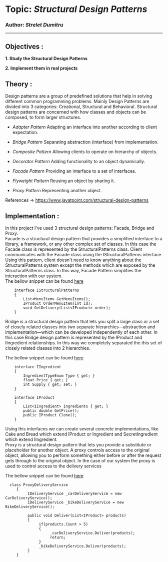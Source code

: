 # Topic: _Structural Design Patterns_

### Author: _Strelet Dumitru_

---

## Objectives :

**1. Study the Structural Design Patterns**

**2. Implement them in real projects**

## Theory :

Design patterns are a group of predefined solutions that help in solving different common programming problems. Mainly Design Patterns are divided into 3 categories: Creational, Structural and Behavioral.
Structural design patterns are concerned with how classes and objects can be composed, to form larger structures.

- _Adapter Pattern_
  Adapting an interface into another according to client expectation.

- _Bridge Pattern_
  Separating abstraction (interface) from implementation.

- _Composite Pattern_
  Allowing clients to operate on hierarchy of objects.

- _Decorator Pattern_
  Adding functionality to an object dynamically.

- _Facade Pattern_
  Providing an interface to a set of interfaces.

- _Flyweight Pattern_
  Reusing an object by sharing it.

- _Proxy Pattern_
  Representing another object.

References => https://www.javatpoint.com/structural-design-patterns

## Implementation :

In this project I've used 3 structural design patterns: Facade, Bridge and Proxy.<br/>
Facade is a structural design pattern that provides a simplified interface to a library, a framework, or any other complex set of classes. In this case the Facade class is represented by the StructuralPatterns class. Client communicates with the Facade class using the IStructuralPatterns interface. Using this pattern, client doesn't need to know anything about the StructuralPatterns system except the methods which are exposed by the StructuralPatterns class. In this way, Facade Pattern simplifies the interaction with our system.<br/>
The bellow snippet can be found [here](../StructuralPatterns/Interfaces/IStructuralPatterns.cs)

```
    interface IStructuralPatterns
    {
        List<MenuItem> GetMenuItems();
        IProduct OrderMenuItem(int id);
        void GetDelivery(List<IProduct> order);
    }
```

Bridge is a structural design pattern that lets you split a large class or a set of closely related classes into two separate hierarchies—abstraction and implementation—which can be developed independently of each other. In this case Bridge design pattern is represented by the IProduct and IIngredient relationships. In this way we completely separated the this set of closely related classes into 2 hierarchies.

The bellow snippet can be found [here](../StructuralPatterns/Interfaces)

```
    interface IIngredient
    {
        IngredientTypeEnum Type { get; }
        float Price { get; }
        int Supply { get; set; }
    }

    interface IProduct
    {
        List<IIngredient> Ingredients { get; }
        public double GetPrice();
        public IProduct Clone();
    }
```

Using this interfaces we can create several concrete implementations, like Cake and Bread which extend IProduct or Ingredient and SecretIngredient which extend IIngredient.<br/>
Proxy is a structural design pattern that lets you provide a substitute or placeholder for another object. A proxy controls access to the original object, allowing you to perform something either before or after the request gets through to the original object. In the case of our system the proxy is used to control access to the delivery services

The bellow snippet can be found [here](../StructuralPatterns/Domain/Services/ProxyDeliveryService.cs)

```
  class ProxyDeliveryService
     {
          IDeliveryService _carDeliveryService = new CarDeliveryService();
          IDeliveryService _bikeDeliveryService = new BikeDeliveryService();

          public void Deliver(List<IProduct> products)
          {
               if(products.Count > 5)
               {
                    _carDeliveryService.Deliver(products);
                    return;
               }
               _bikeDeliveryService.Deliver(products);
          }
     }
```
